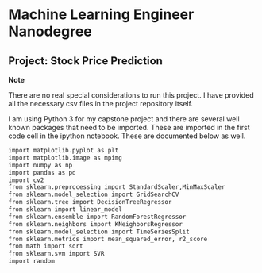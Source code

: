 # Machine Learning Engineer Nanodegree

## Project: Stock Price Prediction

**Note**

There are no real special considerations to run this project.
I have provided all the necessary csv files in the project repository itself.

I am using Python 3 for my capstone project and there are several well known packages that need to be imported. These are imported in the first code cell in the ipython notebook. These are documented below as well.

```sh
import matplotlib.pyplot as plt
import matplotlib.image as mpimg
import numpy as np
import pandas as pd
import cv2
from sklearn.preprocessing import StandardScaler,MinMaxScaler
from sklearn.model_selection import GridSearchCV
from sklearn.tree import DecisionTreeRegressor
from sklearn import linear_model
from sklearn.ensemble import RandomForestRegressor
from sklearn.neighbors import KNeighborsRegressor
from sklearn.model_selection import TimeSeriesSplit
from sklearn.metrics import mean_squared_error, r2_score
from math import sqrt
from sklearn.svm import SVR
import random
```
